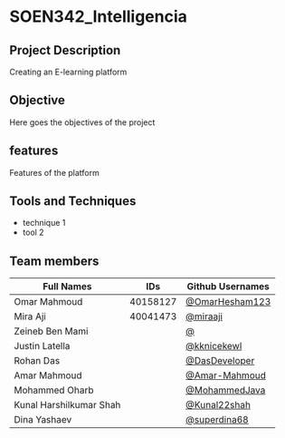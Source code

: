 # SOEN342_Intelligencia

## Project Description
Creating an E-learning platform

## Objective
Here goes the objectives of the project

## features
Features of the platform

## Tools and Techniques
- technique 1
- tool 2

## Team members
| Full Names    | IDs           |  Github Usernames |
| ------------- | ------------- | ------------- | 
| Omar Mahmoud  |   40158127    |[@OmarHesham123](https://github.com/OmarHesham123)|
| Mira Aji  |    40041473   | [@miraaji](https://github.com/miraaji) |
| Zeineb Ben Mami |       | [@](https://github.com/) |
| Justin Latella  |       | [@kknicekewl](https://github.com/kknicekewl)|
| Rohan Das  |       | [@DasDeveloper](https://github.com/DasDeveloper) |
| Amar Mahmoud  |       | [@Amar-Mahmoud](https://github.com/Amar-Mahmoud) |
| Mohammed Oharb  |       | [@MohammedJava](https://github.com/MohammedJava) |
| Kunal Harshilkumar Shah  |       | [@Kunal22shah](https://github.com/Kunal22shah) |
| Dina Yashaev  |       | [@superdina68](https://github.com/superdina68)|
